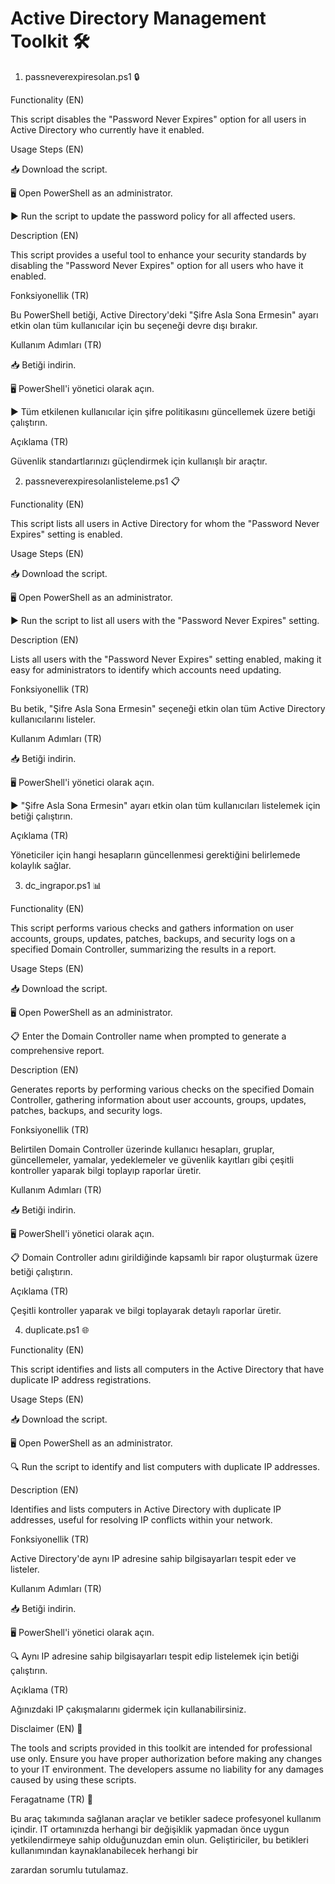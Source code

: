 # Active Directory Management Toolkit 🛠️
1. passneverexpiresolan.ps1 🔒
   
Functionality (EN)

This script disables the "Password Never Expires" option for all users in Active Directory who currently have it enabled.

Usage Steps (EN)

📥 Download the script.

🖥️ Open PowerShell as an administrator.

▶️ Run the script to update the password policy for all affected users.

Description (EN)

This script provides a useful tool to enhance your security standards by disabling the "Password Never Expires" option for all users who have it enabled.

Fonksiyonellik (TR)

Bu PowerShell betiği, Active Directory'deki "Şifre Asla Sona Ermesin" ayarı etkin olan tüm kullanıcılar için bu seçeneği devre dışı bırakır.

Kullanım Adımları (TR)

📥 Betiği indirin.

🖥️ PowerShell'i yönetici olarak açın.

▶️ Tüm etkilenen kullanıcılar için şifre politikasını güncellemek üzere betiği çalıştırın.

Açıklama (TR)

Güvenlik standartlarınızı güçlendirmek için kullanışlı bir araçtır.

2. passneverexpiresolanlisteleme.ps1 📋

Functionality (EN)

This script lists all users in Active Directory for whom the "Password Never Expires" setting is enabled.

Usage Steps (EN)

📥 Download the script.

🖥️ Open PowerShell as an administrator.

▶️ Run the script to list all users with the "Password Never Expires" setting.

Description (EN)

Lists all users with the "Password Never Expires" setting enabled, making it easy for administrators to identify which accounts need updating.

Fonksiyonellik (TR)

Bu betik, "Şifre Asla Sona Ermesin" seçeneği etkin olan tüm Active Directory kullanıcılarını listeler.

Kullanım Adımları (TR)

📥 Betiği indirin.

🖥️ PowerShell'i yönetici olarak açın.

▶️ "Şifre Asla Sona Ermesin" ayarı etkin olan tüm kullanıcıları listelemek için betiği çalıştırın.

Açıklama (TR)

Yöneticiler için hangi hesapların güncellenmesi gerektiğini belirlemede kolaylık sağlar.

3. dc_ingrapor.ps1 📊

Functionality (EN)

This script performs various checks and gathers information on user accounts, groups, updates, patches, backups, and security logs on a specified Domain Controller, summarizing the results in a report.

Usage Steps (EN)

📥 Download the script.

🖥️ Open PowerShell as an administrator.

📋 Enter the Domain Controller name when prompted to generate a comprehensive report.

Description (EN)

Generates reports by performing various checks on the specified Domain Controller, gathering information about user accounts, groups, updates, patches, backups, and security logs.

Fonksiyonellik (TR)

Belirtilen Domain Controller üzerinde kullanıcı hesapları, gruplar, güncellemeler, yamalar, yedeklemeler ve güvenlik kayıtları gibi çeşitli kontroller yaparak bilgi toplayıp raporlar üretir.

Kullanım Adımları (TR)

📥 Betiği indirin.

🖥️ PowerShell'i yönetici olarak açın.

📋 Domain Controller adını girildiğinde kapsamlı bir rapor oluşturmak üzere betiği çalıştırın.

Açıklama (TR)

Çeşitli kontroller yaparak ve bilgi toplayarak detaylı raporlar üretir.

4. duplicate.ps1 🌐

Functionality (EN)

This script identifies and lists all computers in the Active Directory that have duplicate IP address registrations.

Usage Steps (EN)

📥 Download the script.

🖥️ Open PowerShell as an administrator.

🔍 Run the script to identify and list computers with duplicate IP addresses.

Description (EN)

Identifies and lists computers in Active Directory with duplicate IP addresses, useful for resolving IP conflicts within your network.

Fonksiyonellik (TR)

Active Directory'de aynı IP adresine sahip bilgisayarları tespit eder ve listeler.

Kullanım Adımları (TR)

📥 Betiği indirin.

🖥️ PowerShell'i yönetici olarak açın.

🔍 Aynı IP adresine sahip bilgisayarları tespit edip listelemek için betiği çalıştırın.

Açıklama (TR)

Ağınızdaki IP çakışmalarını gidermek için kullanabilirsiniz.

Disclaimer (EN) 🚫

The tools and scripts provided in this toolkit are intended for professional use only. Ensure you have proper authorization before making any changes to your IT environment. The developers assume no liability for any damages caused by using these scripts.

Feragatname (TR) 🚫

Bu araç takımında sağlanan araçlar ve betikler sadece profesyonel kullanım içindir. IT ortamınızda herhangi bir değişiklik yapmadan önce uygun yetkilendirmeye sahip olduğunuzdan emin olun. Geliştiriciler, bu betikleri kullanımından kaynaklanabilecek herhangi bir 

zarardan sorumlu tutulamaz.

